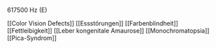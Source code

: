 617500 Hz (E)

[[Color Vision Defects]]
[[Essstörungen]]
[[Farbenblindheit]]
[[Fettleibigkeit]]
[[Leber kongenitale Amaurose]]
[[Monochromatopsia]]
[[Pica-Syndrom]]